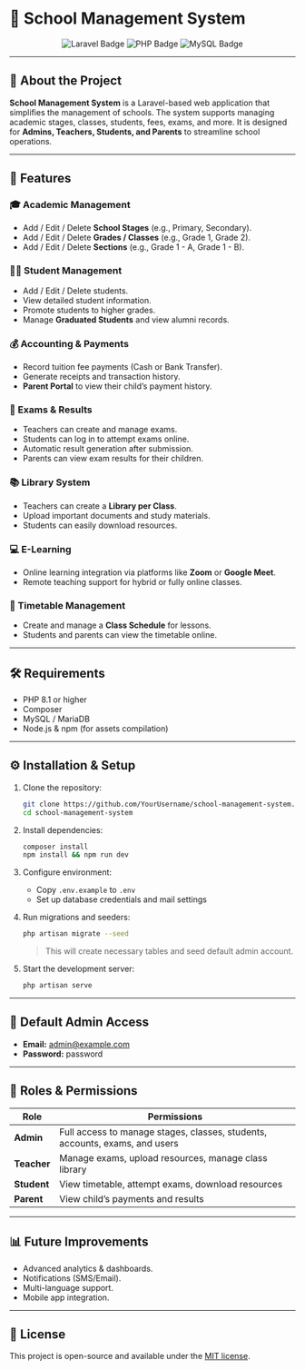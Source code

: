 # 🏫 School Management System

<p align="center">
  <img src="https://img.shields.io/badge/Laravel-Framework-red" alt="Laravel Badge">
  <img src="https://img.shields.io/badge/PHP-8.1%2B-blue" alt="PHP Badge">
  <img src="https://img.shields.io/badge/MySQL-Database-green" alt="MySQL Badge">
</p>

---

## 📖 About the Project

**School Management System** is a Laravel-based web application that simplifies the management of schools.
The system supports managing academic stages, classes, students, fees, exams, and more.
It is designed for **Admins, Teachers, Students, and Parents** to streamline school operations.

---

## 🚀 Features

### 🎓 Academic Management

-   Add / Edit / Delete **School Stages** (e.g., Primary, Secondary).
-   Add / Edit / Delete **Grades / Classes** (e.g., Grade 1, Grade 2).
-   Add / Edit / Delete **Sections** (e.g., Grade 1 - A, Grade 1 - B).

### 👩‍🎓 Student Management

-   Add / Edit / Delete students.
-   View detailed student information.
-   Promote students to higher grades.
-   Manage **Graduated Students** and view alumni records.

### 💰 Accounting & Payments

-   Record tuition fee payments (Cash or Bank Transfer).
-   Generate receipts and transaction history.
-   **Parent Portal** to view their child’s payment history.

### 📝 Exams & Results

-   Teachers can create and manage exams.
-   Students can log in to attempt exams online.
-   Automatic result generation after submission.
-   Parents can view exam results for their children.

### 📚 Library System

-   Teachers can create a **Library per Class**.
-   Upload important documents and study materials.
-   Students can easily download resources.

### 💻 E-Learning

-   Online learning integration via platforms like **Zoom** or **Google Meet**.
-   Remote teaching support for hybrid or fully online classes.

### 📅 Timetable Management

-   Create and manage a **Class Schedule** for lessons.
-   Students and parents can view the timetable online.

---

## 🛠 Requirements

-   PHP 8.1 or higher
-   Composer
-   MySQL / MariaDB
-   Node.js & npm (for assets compilation)

---

## ⚙️ Installation & Setup

1. Clone the repository:

    ```bash
    git clone https://github.com/YourUsername/school-management-system.git
    cd school-management-system
    ```

2. Install dependencies:

    ```bash
    composer install
    npm install && npm run dev
    ```

3. Configure environment:

    - Copy `.env.example` to `.env`
    - Set up database credentials and mail settings

4. Run migrations and seeders:

    ```bash
    php artisan migrate --seed
    ```

    > This will create necessary tables and seed default admin account.

5. Start the development server:

    ```bash
    php artisan serve
    ```

---

## 🔑 Default Admin Access

-   **Email:** [admin@example.com](mailto:admin@example.com)
-   **Password:** password

---

## 👥 Roles & Permissions

| Role        | Permissions                                                                 |
| ----------- | --------------------------------------------------------------------------- |
| **Admin**   | Full access to manage stages, classes, students, accounts, exams, and users |
| **Teacher** | Manage exams, upload resources, manage class library                        |
| **Student** | View timetable, attempt exams, download resources                           |
| **Parent**  | View child’s payments and results                                           |

---

## 📊 Future Improvements

-   Advanced analytics & dashboards.
-   Notifications (SMS/Email).
-   Multi-language support.
-   Mobile app integration.

---

## 📄 License

This project is open-source and available under the [MIT license](https://opensource.org/licenses/MIT).
